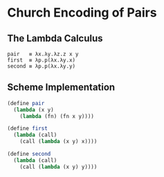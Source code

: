 # Church Encoding of Pairs

## The Lambda Calculus

```
pair   ≡ λx.λy.λz.z x y
first  ≡ λp.p(λx.λy.x)
second ≡ λp.p(λx.λy.y)
```

## Scheme Implementation

```scheme
(define pair
  (lambda (x y)
    (lambda (fn) (fn x y))))

(define first
  (lambda (call)
    (call (lambda (x y) x))))

(define second
  (lambda (call)
    (call (lambda (x y) y))))
```

